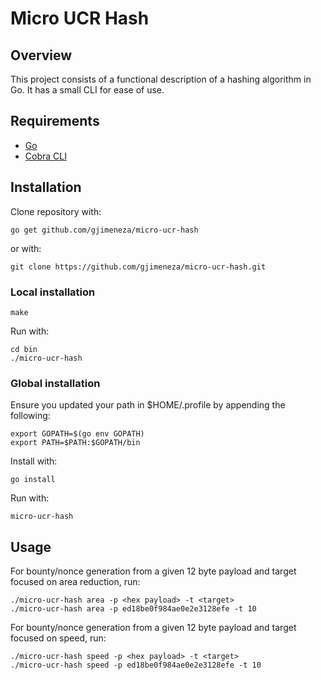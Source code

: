 # Micro UCR Hash

## Overview
This project consists of a functional description of a hashing algorithm in Go. It has a small CLI for ease of use.

## Requirements
* [Go](https://golang.org/doc/install)
* [Cobra CLI](https://github.com/spf13/cobra#installing)

## Installation
Clone repository with:
```
go get github.com/gjimeneza/micro-ucr-hash
```
or with:
```
git clone https://github.com/gjimeneza/micro-ucr-hash.git
```
### Local installation
```
make
```
Run with:
```
cd bin
./micro-ucr-hash
```
### Global installation
Ensure you updated your path in $HOME/.profile by appending the following:
```
export GOPATH=$(go env GOPATH) 
export PATH=$PATH:$GOPATH/bin
```
Install with:
```
go install
```
Run with:
```
micro-ucr-hash
```
## Usage
For bounty/nonce generation from a given 12 byte payload and target focused on area reduction, run:
```
./micro-ucr-hash area -p <hex payload> -t <target>
./micro-ucr-hash area -p ed18be0f984ae0e2e3128efe -t 10
```

For bounty/nonce generation from a given 12 byte payload and target focused on speed, run:
```
./micro-ucr-hash speed -p <hex payload> -t <target>
./micro-ucr-hash speed -p ed18be0f984ae0e2e3128efe -t 10
```